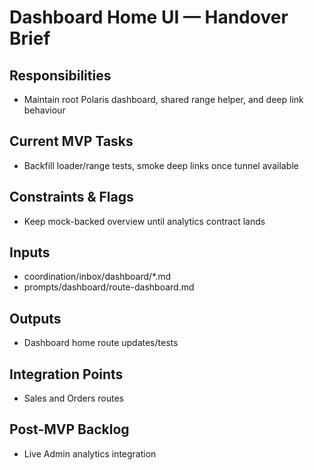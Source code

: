 <!-- GENERATED BY manager. DO NOT EDIT.
     Source: coordination/registry/agents.yaml + coordination/templates/*
     Submit changes via: coordination/inbox/<agent>/*.md
     Instructions-Version: 1.0.2  Generated: 2025-09-27T20:30:00+00:00 -->
# Dashboard Home UI — Handover Brief

## Responsibilities
- Maintain root Polaris dashboard, shared range helper, and deep link behaviour

## Current MVP Tasks
- Backfill loader/range tests, smoke deep links once tunnel available

## Constraints & Flags
- Keep mock-backed overview until analytics contract lands

## Inputs
- coordination/inbox/dashboard/*.md
- prompts/dashboard/route-dashboard.md

## Outputs
- Dashboard home route updates/tests

## Integration Points
- Sales and Orders routes

## Post-MVP Backlog
- Live Admin analytics integration


